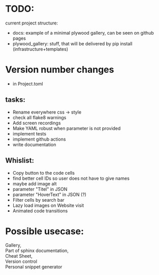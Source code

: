 # TODO:

current project structure:

* docs: example of a minimal  plywood gallery, can be seen on github pages
* plywood_gallery: stuff, that will be delivered by pip install (infrastructure+templates)

# Version number changes

+ in Project.toml

## tasks:

* Rename everywhere css -> style
* check all flake8 warnings 
* Add screen recordings
* Make YAML robust when parameter is not provided
* implement tests
* implement github actions
* write documentation

## Whislist:
* Copy button to the code cells
* find better cell IDs so user does not have to give names
* maybe add image alt
* parameter "Titel" in JSON 
* parameter "HoverText" in JSON  (?)
* Filter cells by search bar
* Lazy load images on Website visit
* Animated code transitions


# Possible usecase: 
Gallery,   
Part of sphinx documentation,  
Cheat Sheet,  
Version control  
Personal snippet generator
  